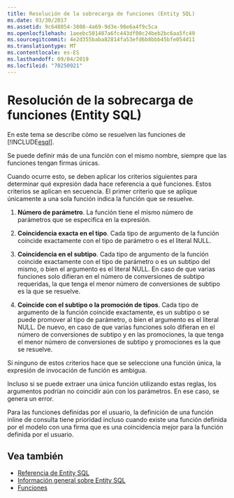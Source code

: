 ```yaml
---
title: Resolución de la sobrecarga de funciones (Entity SQL)
ms.date: 03/30/2017
ms.assetid: 9c648054-3808-4a69-9d3e-98e6a4f9c5ca
ms.openlocfilehash: 1aeebc501487a6fc443df00c24beb2bc6aa5fc49
ms.sourcegitcommit: 4e2d355baba82814fa53efd6b8bbb45bfe054d11
ms.translationtype: MT
ms.contentlocale: es-ES
ms.lasthandoff: 09/04/2019
ms.locfileid: "70250921"
---
```

# <a name="function-overload-resolution-entity-sql"></a>Resolución de la sobrecarga de funciones (Entity SQL)
En este tema se describe cómo se resuelven las funciones de [!INCLUDE[esql](../../../../../../includes/esql-md.md)].  
  
 Se puede definir más de una función con el mismo nombre, siempre que las funciones tengan firmas únicas.  
  
 Cuando ocurre esto, se deben aplicar los criterios siguientes para determinar qué expresión dada hace referencia a qué funciones. Estos criterios se aplican en secuencia. El primer criterio que se aplique únicamente a una sola función indica la función que se resuelve.  
  
1. **Número de parámetro**. La función tiene el mismo número de parámetros que se especifica en la expresión.  
  
2. **Coincidencia exacta en el tipo**. Cada tipo de argumento de la función coincide exactamente con el tipo de parámetro o es el literal NULL.  
  
3. **Coincidencia en el subtipo**. Cada tipo de argumento de la función coincide exactamente con el tipo de parámetro o es un subtipo del mismo, o bien el argumento es el literal NULL. En caso de que varias funciones solo difieran en el número de conversiones de subtipo requeridas, la que tenga el menor número de conversiones de subtipo es la que se resuelve.  
  
4. **Coincide con el subtipo o la promoción de tipos**. Cada tipo de argumento de la función coincide exactamente, es un subtipo o se puede promover al tipo de parámetro, o bien el argumento es el literal NULL. De nuevo, en caso de que varias funciones solo difieran en el número de conversiones de subtipo y en las promociones, la que tenga el menor número de conversiones de subtipo y promociones es la que se resuelve.  
  
 Si ninguno de estos criterios hace que se seleccione una función única, la expresión de invocación de función es ambigua.  
  
 Incluso si se puede extraer una única función utilizando estas reglas, los argumentos podrían no coincidir aún con los parámetros. En ese caso, se genera un error.  
  
 Para las funciones definidas por el usuario, la definición de una función inline de consulta tiene prioridad incluso cuando existe una función definida por el modelo con una firma que es una coincidencia mejor para la función definida por el usuario.  
  
## <a name="see-also"></a>Vea también

- [Referencia de Entity SQL](entity-sql-reference.md)
- [Información general sobre Entity SQL](entity-sql-overview.md)
- [Funciones](functions-entity-sql.md)
